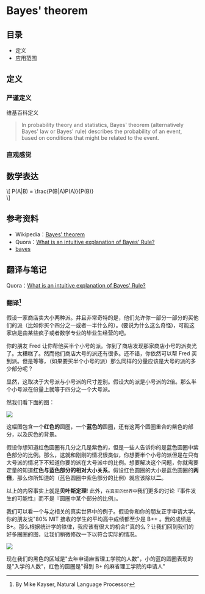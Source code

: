 # Bayes' theorem

## 目录
- 定义
- 应用范围

## 定义

### 严谨定义

维基百科定义

> In probability theory and statistics, Bayes' theorem (alternatively Bayes' law or Bayes' rule) describes the probability of an event, based on conditions that might be related to the event.

### 直观感觉


## 数学表达

\\[
  P(A|B) = \frac{P(B|A)P(A)}{P(B)}\
\\]



## 参考资料

- Wikipedia：[Bayes' theorem ](https://en.wikipedia.org/wiki/Bayes%27_theorem)
- Quora：[What is an intuitive explanation of Bayes' Rule?](https://www.quora.com/What-is-an-intuitive-explanation-of-Bayes-Rule)
- [bayes ](https://www.youtube.com/watch\?v\=HHIz-gR4xHo)

## 翻译与笔记

Quora：[What is an intuitive explanation of Bayes' Rule?](https://www.quora.com/What-is-an-intuitive-explanation-of-Bayes-Rule)
### 翻译[^4]
[^4]: By Mike Kayser, Natural Language Processor


假设一家商店卖大小两种派。并且非常奇特的是，他们允许你一部分一部分的买他们的派（比如你买个四分之一或者一半什么的）。(要说为什么这么奇怪)，可能这家店是由某些疯子或者数学专业的毕业生经营的吧。

你的朋友 Fred 让你帮他买半个小号的派。你到了商店发现那家商店小号的派卖光了。太糟糕了。然而他们商店大号的派还有很多。还不错，你依然可以帮 Fred 买到派。但是等等，（如果要买半个小号的派）那么同样的分量应该是大号的派的多少部分呢？

显然，这取决于大号派与小号派的尺寸差别。假设大的派是小号派的2倍。那么半个小号派在份量上就等于四分之一个大号派。

然我们看下面的图：

![](https://qph.is.quoracdn.net/main-qimg-72d77135cf14b7e6d3f1eddcb657deaa?convert_to_webp=true)

这幅图包含一个**红色的**圆圈，一个**蓝色的**圆圈，还有这两个圆圈重合的紫色的部分，以及灰色的背景。

假设你想知道红色圆圈有几分之几是紫色的，但是一些人告诉你的是蓝色圆圈中紫色部分的比例。那么，这就和刚刚的情况很类似，你想要半个小号的派但是在只有大号派的情况下不知道你要的派在大号派中的比例。想要解决这个问题，你就需要定量的知道**红色与蓝色部分的相对大小关系**。假设红色圆圈的大小是蓝色圆圈的**两倍**，那么你所知道的（蓝色圆圈中紫色部分的比例）就应该除以**二**。

以上的内容事实上就是**贝叶斯定理**! 此外，`在真实的世界中`我们更多的讨论『事件发生的可能性』而不是『圆圈中某个部分的比例』。

我们可以看一个与之相关的真实世界中的例子。假设你和你的朋友正字申请大学。你的朋友说"80% MIT 接收的学生的平均高中成绩都至少是 B++ 。我的成绩是 B+。那么根据统计学的铁律，我应该有很大的机会!"真的么？让我们回到我们的好多圈圈的图，让我们稍微修改一下以符合实际的情况。

![](https://qph.is.quoracdn.net/main-qimg-3157d847ed780e514f390a959abff6e3?convert_to_webp=true)

现在我们的黑色的区域是"去年申请麻省理工学院的人数"，小的蓝的圆圈表现的是"入学的人数"，红色的圆圈是"得到 B+ 的麻省理工学院的申请人"
